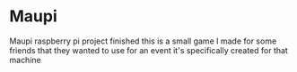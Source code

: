 # Maupi
Maupi raspberry pi project
finished 
this is a small game I made for some friends that they wanted to use for an event it's specifically created for that machine
